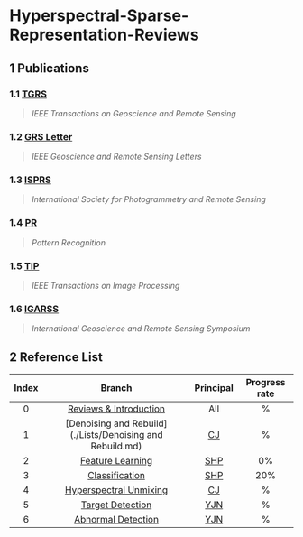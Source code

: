 # **Hyperspectral-Sparse-Representation-Reviews**

## 1 Publications
### 1.1 [TGRS](https://ieeexplore.ieee.org/xpl/RecentIssue.jsp?punumber=36)
  > *IEEE Transactions on Geoscience and Remote Sensing*
### 1.2 [GRS Letter](https://ieeexplore.ieee.org/xpl/RecentIssue.jsp?punumber=8859)
  > *IEEE Geoscience and Remote Sensing Letters*
### 1.3 [ISPRS](http://www.isprs.org/)
  > *International Society for Photogrammetry and Remote Sensing*
### 1.4 [PR](https://www.journals.elsevier.com/pattern-recognition)
  > *Pattern Recognition*
### 1.5 [TIP](https://ieeexplore.ieee.org/xpl/RecentIssue.jsp?punumber=83)
  > *IEEE Transactions on Image Processing*
### 1.6 [IGARSS](http://www.grss-ieee.org/conferences/future-igarss/)
  > *International Geoscience and Remote Sensing Symposium*

## 2 Reference List
|Index|Branch|Principal|Progress rate|
|:---:|:----:|:---:|:--:|
|0|[Reviews & Introduction](./Lists/Reviews_Introduction.md)|All|%|
|1|[Denoising and Rebuild](./Lists/Denoising and Rebuild.md) | [CJ](https://github.com/yinianqingzhi)| % |
|2|[Feature Learning](./Lists/Feature_Learning.md) |[SHP](https://github.com/ShoupingShan) |0% |
|3|[Classification](./Lists/Classification.md)|[SHP](https://github.com/ShoupingShan)|20%|
|4|[Hyperspectral Unmixing](./Lists/Hyperspectral_Unmixing.md)|[CJ](https://github.com/yinianqingzhi)|%|
|5|[Target Detection](./Lists/Target_Detection.md)|[YJN](https://github.com/yjn4gogoing)|%|
|6|[Abnormal Detection](./Lists/Abnormal_Detection.md)|[YJN](https://github.com/yjn4gogoing)|%||
